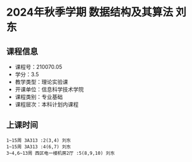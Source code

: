 # 2024年秋季学期 数据结构及其算法 刘东






## 课程信息

- 课程号：210070.05
- 学分：3.5
- 教学类型：理论实验课
- 开课单位：信息科学技术学院
- 课程类别：专业基础
- 课程层次：本科计划内课程

## 上课时间

```
1~15周 3A313 :2(3,4) 刘东
1~15周 3A313 :4(6,7) 刘东
3~4,6~13周 西区电一楼机房2厅 :5(8,9,10) 刘东
```

